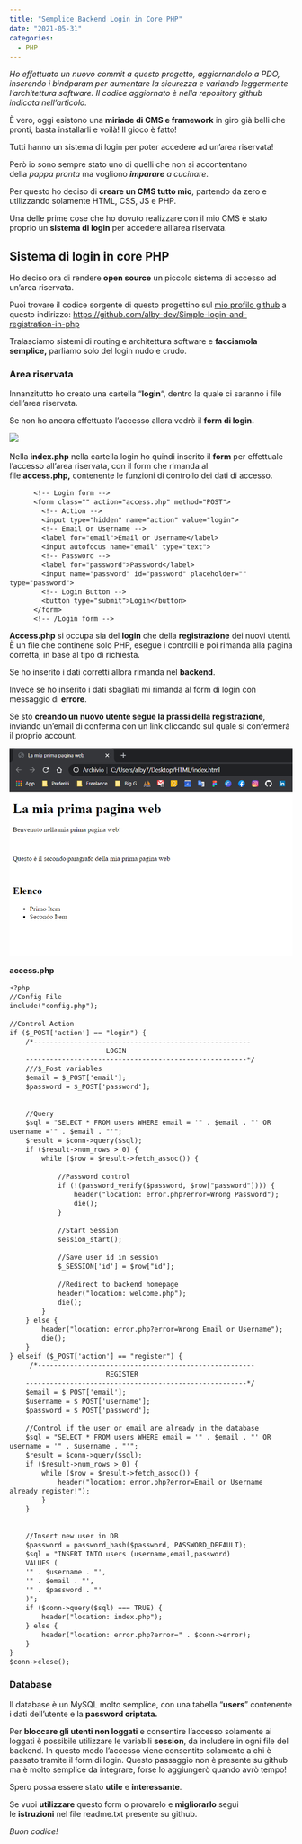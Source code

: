 ```yaml
---
title: "Semplice Backend Login in Core PHP"
date: "2021-05-31"
categories:
  - PHP
---
```


_Ho effettuato un nuovo commit a questo progetto, aggiornandolo a PDO, inserendo i bindparam per aumentare la sicurezza e variando leggermente l’architettura software. Il codice aggiornato è nella repository github indicata nell’articolo._

È vero, oggi esistono una **miriade di CMS e framework** in giro già belli che pronti, basta installarli e voilà! Il gioco è fatto!

Tutti hanno un sistema di login per poter accedere ad un’area riservata!

Però io sono sempre stato uno di quelli che non si accontentano della _pappa pronta_ ma vogliono _**imparare** a cucinare_.

Per questo ho deciso di **creare un CMS tutto mio**, partendo da zero e utilizzando solamente HTML, CSS, JS e PHP.

Una delle prime cose che ho dovuto realizzare con il mio CMS è stato proprio un **sistema di login** per accedere all’area riservata.

## Sistema di login in core PHP

Ho deciso ora di rendere **open source** un piccolo sistema di accesso ad un’area riservata.

Puoi trovare il codice sorgente di questo progettino sul [mio profilo github](https://github.com/alby-dev) a questo indirizzo: [ht](https://github.com/alby-dev/Simple-login-and-registration-in-php)[tps://github.com/alby-dev/Simple-login-and-registration-in-php](https://github.com/alby-dev/Simple-login-and-registration-in-php)

Tralasciamo sistemi di routing e architettura software e **facciamola semplice,** parliamo solo del login nudo e crudo.

### Area riservata

Innanzitutto ho creato una cartella “**login**“, dentro la quale ci saranno i file dell’area riservata.

Se non ho ancora effettuato l’accesso allora vedrò il **form di login.**

![](images/image.png)

Nella **index.php** nella cartella login ho quindi inserito il **form** per effettuale l’accesso all’area riservata, con il form che rimanda al file **access.php,** contenente le funzioni di controllo dei dati di accesso.

```
      <!-- Login form -->
      <form class="" action="access.php" method="POST">
        <!-- Action -->
        <input type="hidden" name="action" value="login">
        <!-- Email or Username -->
        <label for="email">Email or Username</label>
        <input autofocus name="email" type="text">
        <!-- Password -->
        <label for="password">Password</label>
        <input name="password" id="password" placeholder="" type="password">
        <!-- Login Button -->
        <button type="submit">Login</button>
      </form>
      <!-- /Login form -->
```

**Access.php** si occupa sia del **login** che della **registrazione** dei nuovi utenti. È un file che continene solo PHP, esegue i controlli e poi rimanda alla pagina corretta, in base al tipo di richiesta.

Se ho inserito i dati corretti allora rimanda nel **backend**.

Invece se ho inserito i dati sbagliati mi rimanda al form di login con messaggio di **errore**.

Se sto **creando un nuovo utente segue la prassi della registrazione**, inviando un’email di conferma con un link cliccando sul quale si confermerà il proprio account.

![](images/image-1.png)

**access.php**

```
<?php
//Config File
include("config.php");

//Control Action
if ($_POST['action'] == "login") {
    /*------------------------------------------------------
                        LOGIN
    -------------------------------------------------------*/
    ///$_Post variables
    $email = $_POST['email'];
    $password = $_POST['password'];


    //Query
    $sql = "SELECT * FROM users WHERE email = '" . $email . "' OR username ='" . $email . "'";
    $result = $conn->query($sql);
    if ($result->num_rows > 0) {
        while ($row = $result->fetch_assoc()) {

            //Password control
            if (!(password_verify($password, $row["password"]))) {
                header("location: error.php?error=Wrong Password");
                die();
            }

            //Start Session
            session_start();

            //Save user id in session
            $_SESSION['id'] = $row["id"];

            //Redirect to backend homepage
            header("location: welcome.php");
            die();
        }
    } else {
        header("location: error.php?error=Wrong Email or Username");
        die();
    }
} elseif ($_POST['action'] == "register") {
     /*------------------------------------------------------
                        REGISTER
    -------------------------------------------------------*/
    $email = $_POST['email'];
    $username = $_POST['username'];
    $password = $_POST['password'];

    //Control if the user or email are already in the database
    $sql = "SELECT * FROM users WHERE email = '" . $email . "' OR username = '" . $username . "'";
    $result = $conn->query($sql);
    if ($result->num_rows > 0) {
        while ($row = $result->fetch_assoc()) {
            header("location: error.php?error=Email or Username already register!");
        }
    }


    //Insert new user in DB
    $password = password_hash($password, PASSWORD_DEFAULT);
    $sql = "INSERT INTO users (username,email,password)
    VALUES (
    '" . $username . "',
    '" . $email . "',
    '" . $password . "'
    )";
    if ($conn->query($sql) === TRUE) {
        header("location: index.php");
    } else {
        header("location: error.php?error=" . $conn->error);
    }
}
$conn->close();
```

### Database

Il database è un MySQL molto semplice, con una tabella “**users**” contenente i dati dell’utente e la **password criptata.**

Per **bloccare gli utenti non loggati** e consentire l’accesso solamente ai loggati è possibile utilizzare le variabili **session**, da includere in ogni file del backend. In questo modo l’accesso viene consentito solamente a chi è passato tramite il form di login. Questo passaggio non è presente su github ma è molto semplice da integrare, forse lo aggiungerò quando avrò tempo!

Spero possa essere stato **utile** e **interessante**.

Se vuoi **utilizzare** questo form o provarelo e **migliorarlo** segui le **istruzioni** nel file readme.txt presente su github.

_Buon codice!_
